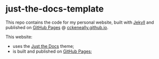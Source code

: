 # just-the-docs-template

This repo contains the code for my personal website, built with [Jekyll] and published on [GitHub Pages] @ [cckeneally.github.io](http://cckeneally.github.io).

This website:

- uses the [Just the Docs] theme;
- is built and published on [GitHub Pages];

[Jekyll]: https://jekyllrb.com
[Just the Docs]: https://just-the-docs.github.io/just-the-docs/
[GitHub Pages]: https://docs.github.com/en/pages
